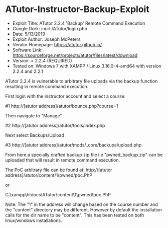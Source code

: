 # ATutor-Instructor-Backup-Exploit

- Exploit Title: ATutor 2.2.4 'Backup' Remote Command Execution 
- Google Dork: inurl:/ATutor/login.php
- Date: 5/13/2019
- Exploit Author: Joseph McPeters
- Vendor Homepage: https://atutor.github.io/
- Software Link: https://sourceforge.net/projects/atutor/files/latest/download
- Version: < 2.2.4 (REQUIRED)
- Tested on: Windows 7 with XAMPP / Linux 3.16.0-4-amd64 with version 2.2.4 and 2.2.1

ATutor 2.2.4 is vulnerable to arbitrary file uploads via the backup function resulting in remote command execution.

First login with the instructor account and select a course:

#1 http://[atutor address]/atutor/bounce.php?course=1

Then navigate to "Manage"

#2 http://[atutor address]/atutor/tools/index.php

Next select Backups/Upload

#3 http://[atutor address]/atutor/mods/_core/backups/upload.php

From here a specially crafted backup zip file i.e "pwned_backup.zip" can be uploaded that will result in remote command execution.

The PoC arbitrary file can be found at:
http://[atutor address]/atutor/content/1/pwned/poc.PhP

or

C:\xampp\htdocs\ATutor\content\1\pwned\poc.PhP

Note: The "1" in the address will change based on the course number and the "content" directory may be different.
However by default the installation calls for the dir name to be "content". This has been tested on both linux/windows installations.
